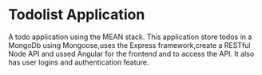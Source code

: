 # Todolist Application
A todo application using the MEAN stack.
This application store todos in a MongoDb using Mongoose,uses the Express framework,create a RESTful Node API and ussed Angular for the frontend and to access the API.
It also has user logins and authentication feature.


